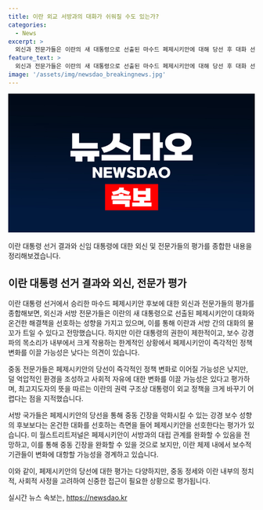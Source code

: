 ```yaml
---
title: 이란 외교 서방과의 대화가 쉬워질 수도 있는가?
categories:
  - News
excerpt: >
  외신과 전문가들은 이란의 새 대통령으로 선출된 마수드 페제시키안에 대해 당선 후 대화 선호와 유연성을 주목하며, 이란 내부 구조와 보수 강경파의 영향 등에 대해 분석하고 있다. 페제시키안의 당선으로 인한 정책 변화에 대한 기대와 실제 가능성을 언급하며, 사회적 변화와 외교정책에 대한 전망을 제시하고 있다. 또한, 서방 국가들의 입장과 관련하여 페제시키안의 당선이 중동 정세와 양국 간 관계에 미칠 영향에 대해 논의하고 있다.
feature_text: >
  외신과 전문가들은 이란의 새 대통령으로 선출된 마수드 페제시키안에 대해 당선 후 대화 선호와 유연성을 주목하며, 이란 내부 구조와 보수 강경파의 영향 등에 대해 분석하고 있다. 페제시키안의 당선으로 인한 정책 변화에 대한 기대와 실제 가능성을 언급하며, 사회적 변화와 외교정책에 대한 전망을 제시하고 있다. 또한, 서방 국가들의 입장과 관련하여 페제시키안의 당선이 중동 정세와 양국 간 관계에 미칠 영향에 대해 논의하고 있다.
image: '/assets/img/newsdao_breakingnews.jpg'
---
```


<p><img src="/assets/img/newsdao_breakingnews.jpg" alt="implanttips 속보" /></p>

<p>이란 대통령 선거 결과와 신임 대통령에 대한 외신 및 전문가들의 평가를 종합한 내용을 정리해보겠습니다. </p>

<h2 data-ke-size="size26">이란 대통령 선거 결과와 외신, 전문가 평가</h2>

<p>이란 대통령 선거에서 승리한 마수드 페제시키안 후보에 대한 외신과 전문가들의 평가를 종합해보면, 외신과 서방 전문가들은 이란의 새 대통령으로 선출된 페제시키안이 대화와 온건한 해결책을 선호하는 성향을 가지고 있으며, 이를 통해 이란과 서방 간의 대화의 물꼬가 트일 수 있다고 전망했습니다. 하지만 이란 대통령의 권한이 제한적이고, 보수 강경파의 목소리가 내부에서 크게 작용하는 한계적인 상황에서 페제시키안이 즉각적인 정책 변화를 이끌 가능성은 낮다는 의견이 있습니다. </p>

<p>중동 전문가들은 페제시키안의 당선이 즉각적인 정책 변화로 이어질 가능성은 낮지만, 덜 억압적인 환경을 조성하고 사회적 자유에 대한 변화를 이끌 가능성은 있다고 평가하며, 최고지도자의 뜻을 따르는 이란의 권력 구조상 대통령이 외교 정책을 크게 바꾸기 어렵다는 점을 지적했습니다. </p>

<p>서방 국가들은 페제시키안의 당선을 통해 중동 긴장을 악화시킬 수 있는 강경 보수 성향의 후보보다는 온건한 대화를 선호하는 측면을 들어 페제시키안을 선호한다는 평가가 있습니다. 미 월스트리트저널은 페제시키안이 서방과의 대립 관계를 완화할 수 있음을 전망하고, 이를 통해 중동 긴장을 완화할 수 있을 것으로 보지만, 이란 체제 내에서 보수적 기관들이 변화에 대항할 가능성을 경계하고 있습니다.</p>

<p>이와 같이, 페제시키안의 당선에 대한 평가는 다양하지만, 중동 정세와 이란 내부의 정치적, 사회적 사정을 고려하여 신중한 접근이 필요한 상황으로 평가됩니다.</p>
실시간 뉴스 속보는, <a href="https://newsdao.kr" rel="dofollow">https://newsdao.kr</a>


